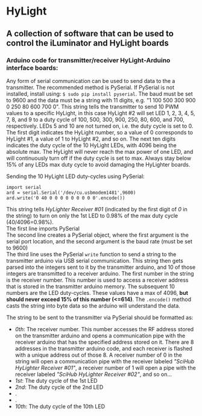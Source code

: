 # HyLight
## A collection of software that can be used to control the iLuminator and HyLight boards

### Arduino code for transmitter/receiver HyLight-Arduino interface boards:

Any form of serial communication can be used to send data to the a transmitter. The recommended method is PySerial. If PySerial is not installed, install using: `$ sudo pip install pyserial`. The baud must be set to 9600 and the data must be a string with 11 digits, e.g. "1 100 500 300 900 0 250 80 600 700 0". This string tells the transmitter to send 10 PWM values to a specific HyLight, in this case HyLight #2 will set LED 1, 2, 3, 4, 5, 7, 8, and 9 to a duty cycle of 100, 500, 300, 900, 250, 80, 600, and 700, respectively. LEDs 5 and 10 are not turned on, i.e. the duty cycle is set to 0. The first digit indicates the HyLight number, so a value of 0 corresponds to HyLight #1, a value of 1 to HyLight #2, and so on. The next ten digits indicates the duty cycle of the 10 HyLight LEDs, with 4096 being the absolute max. The HyLight will never reach the max power of one LED, and will continuously turn off if the duty cycle is set to max. Always stay below 15% of any LEDs max duty cycle to avoid damaging the HyLighter boards. 


Sending the 10 HyLight LED duty-cycles using PySerial:  
```
import serial 
ard = serial.Serial('/dev/cu.usbmodem1481',9600) 
ard.write('0 40 0 0 0 0 0 0 0 0 0'.encode()) 
```

This string tells _HyLighter Receiver #01_ (indicated by the first digit of _0_ in the string) to turn on only the 1st LED to 0.98% of the max duty cycle (40/4096=0.98%).   
The first line imports PySerial  
The second line creates a PySerial object, where the first argument is the serial port location, and the second argument is the baud rate (must be set to 9600)  
The third line uses the PySerial `write` function to send a string to the transmitter arduino via USB serial communication. This string then gets parsed into the integers sent to it by the transmitter arduino, and 10 of those integers are transmitted to a receiver arduino. The first number in the string is the receiver number. This number is used to access a receiver address that is stored in the transmitter arduino memory. The subsequent 10 numbers are the LED duty-cycles. These values have a max of 4096, **but should never exceed 15% of this number (<=614)**. The `.encode()` method casts the string into byte data so the arduino will understand the data.  

The string to be sent to the transmitter via PySerial should be formatted as:  

- _0th_: The receiver number. This number accesses the RF address stored on the transmitter arduino and opens a communication pipe with the receiver arduino that has the specified address stored on it. There are 8 addresses in the transmitter arduino code, and each receiver is flashed with a unique address out of those 8. A receiver number of 0 in the string will open a communication pipe with the receiver labeled _"SciHub HyLighter Receiver #01"_, a receiver number of 1 will open a pipe with the receiver labeled _"SciHub HyLighter Receiver #02"_, and so on...   
- _1st_: The duty cycle of the 1st LED  
- _2nd_: The duty cycle of the 2nd LED  
- .  
- .  
- _10th_: The duty cycle of the 10th LED  

